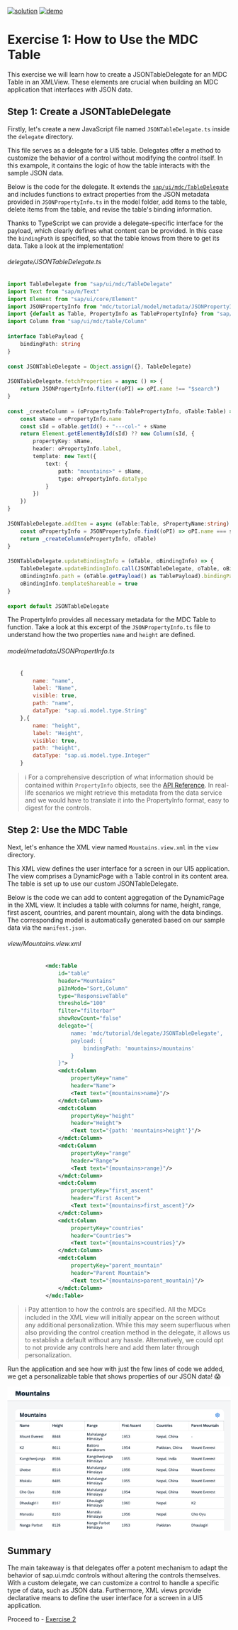 [![solution](https://flat.badgen.net/badge/solution/available/green?icon=github)](webapp)
[![demo](https://flat.badgen.net/badge/demo/deployed/blue?icon=github)](https://sap-samples.github.io/ui5-mdc-json-tutorial/ex1/dist)
# Exercise 1: How to Use the MDC Table

This exercise we will learn how to create a JSONTableDelegate for an MDC Table in an XMLView. These elements are crucial when building an MDC application that interfaces with JSON data.

## Step 1: Create a JSONTableDelegate

Firstly, let's create a new JavaScript file named `JSONTableDelegate.ts` inside the `delegate` directory.

This file serves as a delegate for a UI5 table. Delegates offer a method to customize the behavior of a control without modifying the control itself. In this exampole, it contains the logic of how the table interacts with the sample JSON data.

Below is the code for the delegate. It extends the [`sap/ui/mdc/TableDelegate`](https://sdk.openui5.org/api/module:sap/ui/mdc/TableDelegate) and includes functions to extract properties from the JSON metadata provided in `JSONPropertyInfo.ts` in the model folder, add items to the table, delete items from the table, and revise the table's binding information.

Thanks to TypeScript we can provide a delegate-specific interface for the payload, which clearly defines what content can be provided. In this case the `bindingPath` is specified, so that the table knows from there to get its data. Take a look at the implementation!
###### delegate/JSONTableDelegate.ts
```typescript
import TableDelegate from "sap/ui/mdc/TableDelegate"
import Text from "sap/m/Text"
import Element from "sap/ui/core/Element"
import JSONPropertyInfo from "mdc/tutorial/model/metadata/JSONPropertyInfo"
import {default as Table, PropertyInfo as TablePropertyInfo} from "sap/ui/mdc/Table"
import Column from "sap/ui/mdc/table/Column"

interface TablePayload {
	bindingPath: string
}

const JSONTableDelegate = Object.assign({}, TableDelegate)

JSONTableDelegate.fetchProperties = async () => {
	return JSONPropertyInfo.filter((oPI) => oPI.name !== "$search")
}

const _createColumn = (oPropertyInfo:TablePropertyInfo, oTable:Table) => {
	const sName = oPropertyInfo.name
	const sId = oTable.getId() + "---col-" + sName
	return Element.getElementById(sId) ?? new Column(sId, {
		propertyKey: sName,
		header: oPropertyInfo.label,
		template: new Text({
			text: {
				path: "mountains>" + sName,
				type: oPropertyInfo.dataType
			}
		})
	})
}

JSONTableDelegate.addItem = async (oTable:Table, sPropertyName:string) => {
	const oPropertyInfo = JSONPropertyInfo.find((oPI) => oPI.name === sPropertyName)
	return _createColumn(oPropertyInfo, oTable)
}

JSONTableDelegate.updateBindingInfo = (oTable, oBindingInfo) => {
	TableDelegate.updateBindingInfo.call(JSONTableDelegate, oTable, oBindingInfo)
	oBindingInfo.path = (oTable.getPayload() as TablePayload).bindingPath
	oBindingInfo.templateShareable = true
}

export default JSONTableDelegate
```
The PropertyInfo provides all necessary metadata for the MDC Table to function. Take a look at this excerpt of the `JSONPropertyInfo.ts` file to understand how the two properties `name` and `height` are defined.
###### model/metadata/JSONPropertInfo.ts
```js
	{
		name: "name",
		label: "Name",
		visible: true,
		path: "name",
		dataType: "sap.ui.model.type.String"
	},{
		name: "height",
		label: "Height",
		visible: true,
		path: "height",
		dataType: "sap.ui.model.type.Integer"
	}
```
>ℹ️ For a comprehensive description of what information should be contained within `PropertyInfo` objects, see the [API Reference](https://sdk.openui5.org/api/sap.ui.mdc.table.PropertyInfo). In real-life scenarios we might retrieve this metadata from the data service and we would have to translate it into the PropertyInfo format, easy to digest for the controls.
## Step 2: Use the MDC Table

Next, let's enhance the XML view named `Mountains.view.xml` in the `view` directory.

This XML view defines the user interface for a screen in our UI5 application. The view comprises a DynamicPage with a Table control in its content area. The table is set up to use our custom JSONTableDelegate.

Below is the code we can add to content aggregation of the DynamicPage in the XML view. It includes a table with columns for name, height, range, first ascent, countries, and parent mountain, along with the data bindings. The corresponding model is automatically generated based on our sample data via the `manifest.json`.
###### view/Mountains.view.xml
```xml
			<mdc:Table
				id="table"
				header="Mountains"
				p13nMode="Sort,Column"
				type="ResponsiveTable"
				threshold="100"
				filter="filterbar"
				showRowCount="false"
				delegate="{
					name: 'mdc/tutorial/delegate/JSONTableDelegate',
					payload: {
						bindingPath: 'mountains>/mountains'
					}
				}">
				<mdct:Column
					propertyKey="name"
					header="Name">
					<Text text="{mountains>name}"/>
				</mdct:Column>
				<mdct:Column
					propertyKey="height"
					header="Height">
					<Text text="{path: 'mountains>height'}"/>
				</mdct:Column>
				<mdct:Column
					propertyKey="range"
					header="Range">
					<Text text="{mountains>range}"/>
				</mdct:Column>
				<mdct:Column
					propertyKey="first_ascent"
					header="First Ascent">
					<Text text="{mountains>first_ascent}"/>
				</mdct:Column>
				<mdct:Column
					propertyKey="countries"
					header="Countries">
					<Text text="{mountains>countries}"/>
				</mdct:Column>
				<mdct:Column
					propertyKey="parent_mountain"
					header="Parent Mountain">
					<Text text="{mountains>parent_mountain}"/>
				</mdct:Column>
			</mdc:Table>
```
> ℹ️ Pay attention to how the controls are specified. All the MDCs included in the XML view will initially appear on the screen without any additional personalization. While this may seem superfluous when also providing the control creation method in the delegate, it allows us to establish a default without any hassle. Alternatively, we could opt to not provide any controls here and add them later through personalization.

Run the application and see how with just the few lines of code we added, we get a personalizable table that shows properties of our JSON data! 😱

![Exercise 1 Result](ex1.png)
## Summary

The main takeaway is that delegates offer a potent mechanism to adapt the behavior of sap.ui.mdc controls without altering the controls themselves. With a custom delegate, we can customize a control to handle a specific type of data, such as JSON data. Furthermore, XML views provide declarative means to define the user interface for a screen in a UI5 application.

Proceed to - [Exercise 2](../ex2/readme.md)